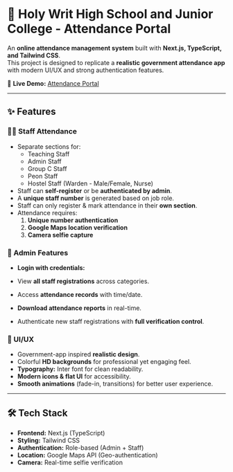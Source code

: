 # 📌 Holy Writ High School and Junior College - Attendance Portal  

An **online attendance management system** built with **Next.js, TypeScript, and Tailwind CSS**.  
This project is designed to replicate a **realistic government attendance app** with modern UI/UX and strong authentication features.  

🔗 **Live Demo:** [Attendance Portal](https://attendance-zeta-rouge.vercel.app/)  

---

## ✨ Features  

### 👨‍🏫 Staff Attendance  
- Separate sections for:  
  - Teaching Staff  
  - Admin Staff  
  - Group C Staff  
  - Peon Staff  
  - Hostel Staff (Warden - Male/Female, Nurse)  
- Staff can **self-register** or be **authenticated by admin**.  
- A **unique staff number** is generated based on job role.  
- Staff can only register & mark attendance in their **own section**.  
- Attendance requires:  
  1. **Unique number authentication**  
  2. **Google Maps location verification**  
  3. **Camera selfie capture**  

### 🔑 Admin Features  
- **Login with credentials:**  
  
- View **all staff registrations** across categories.  
- Access **attendance records** with time/date.  
- **Download attendance reports** in real-time.  
- Authenticate new staff registrations with **full verification control**.  

### 🎨 UI/UX  
- Government-app inspired **realistic design**.  
- Colorful **HD backgrounds** for professional yet engaging feel.  
- **Typography:** Inter font for clean readability.  
- **Modern icons & flat UI** for accessibility.  
- **Smooth animations** (fade-in, transitions) for better user experience.  

---

## 🛠️ Tech Stack  

- **Frontend:** Next.js (TypeScript)  
- **Styling:** Tailwind CSS  
- **Authentication:** Role-based (Admin + Staff)  
- **Location:** Google Maps API (Geo-authentication)  
- **Camera:** Real-time selfie verification  
